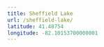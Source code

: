 ```yaml
---
title: Sheffield Lake
url: /sheffield-lake/
latitude: 41.48754
longitude: -82.10153700000001
---
```

